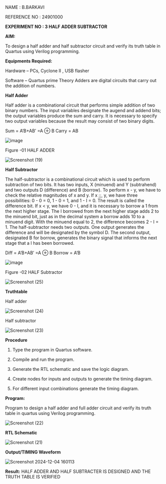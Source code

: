 NAME : B.BARKAVI

REFERENCE NO : 24901000

**EXPERIMENT NO : 3 HALF ADDER SUBTRACTOR**

**AIM:**

To design a half adder and half subtractor circuit and verify its truth table in Quartus using Verilog programming.

**Equipments Required:**

Hardware – PCs, Cyclone II , USB flasher 

Software – Quartus prime Theory Adders are digital circuits that carry out the addition of numbers.

**Half Adder**

Half adder is a combinational circuit that performs simple addition of two binary numbers. The input variables designate the augend and addend bits; the output variables produce the sum and carry. It is necessary to specify two output variables because the result may consist of two binary digits.

Sum = A’B+AB’ =A ⊕ B Carry = AB

![image](https://github.com/naavaneetha/HALF_ADDER_SUBTRACTOR/assets/154305477/bd4a0b2c-cdbc-4184-ab08-81578f121e1f)

Figure -01 HALF ADDER


![Screenshot (19)](https://github.com/user-attachments/assets/c3363e29-f37f-4503-bd21-aa1d971eea8e)

**Half Subtractor**

The half-subtractor is a combinational circuit which is used to perform subtraction of two bits. It has two inputs, X (minuend) and Y (subtrahend) and two outputs D (difference) and B (borrow). To perform x - y, we have to check the relative magnitudes of x and y. If x ;;, y, we have three possibilities: 0 - 0 = 0, 1 - 0 = 1, and 1 - I = 0. The result is called the difference bit. If x < y, we have 0 - I, and it is necessary to borrow a 1 from the next higher stage. The I borrowed from the next higher stage adds 2 to the minuend bit, just as in the decimal system a borrow adds 10 to a minuend digit. With the minuend equal to 2, the difference becomes 2 - I = 1. The half-subtractor needs two outputs. One output generates the difference and will be designated by the symbol D. The second output, designated B for borrow, generates the binary signal that informs the next stage that a I has been borrowed. 

Diff = A’B+AB’ =A ⊕ B
Borrow = A’B

 ![image](https://github.com/naavaneetha/HALF_ADDER_SUBTRACTOR/assets/154305477/d76b099c-513f-4e7c-843a-e2fd028a531a)

Figure -02 HALF Subtractor


![Screenshot (25)](https://github.com/user-attachments/assets/92f7b992-b63d-4169-b58f-009acb215e95)

**Truthtable**

Half adder


![Screenshot (24)](https://github.com/user-attachments/assets/d2f0cbc4-e855-4583-894f-340a9d4eb255)

Half subtractor


![Screenshot (23)](https://github.com/user-attachments/assets/28a0df73-9aa9-472b-9900-79635248f7b2)

**Procedure**

1.	Type the program in Quartus software.

2.	Compile and run the program.

3.	Generate the RTL schematic and save the logic diagram.

4.	Create nodes for inputs and outputs to generate the timing diagram.

5.	For different input combinations generate the timing diagram.


**Program:**

Program to design a half adder and full adder circuit and verify its truth table in quartus using Verilog programming.

![Screenshot (22)](https://github.com/user-attachments/assets/1c1b8cca-4a63-42f1-be80-970b64881370)


**RTL Schematic**


![Screenshot (21)](https://github.com/user-attachments/assets/f9b96c82-3f2f-48b7-9e15-ef4ec8f9fa7a)

**Output/TIMING Waveform**


![Screenshot 2024-12-04 160113](https://github.com/user-attachments/assets/806d0099-eb89-470d-aee7-917fb1772359)

**Result:**
HALF ADDER AND HALF SUBTRACTER IS DESIGNED AND THE TRUTH TABLE IS VERIFIED
